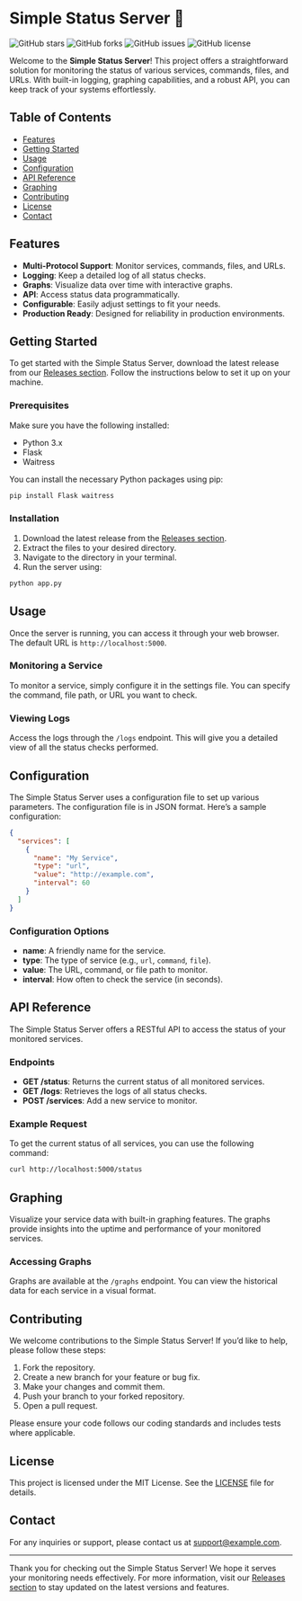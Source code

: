 # Simple Status Server 🚀

![GitHub stars](https://img.shields.io/github/stars/cidkagenou7/simple-status-server?style=social) ![GitHub forks](https://img.shields.io/github/forks/cidkagenou7/simple-status-server?style=social) ![GitHub issues](https://img.shields.io/github/issues/cidkagenou7/simple-status-server) ![GitHub license](https://img.shields.io/github/license/cidkagenou7/simple-status-server)

Welcome to the **Simple Status Server**! This project offers a straightforward solution for monitoring the status of various services, commands, files, and URLs. With built-in logging, graphing capabilities, and a robust API, you can keep track of your systems effortlessly.

## Table of Contents

- [Features](#features)
- [Getting Started](#getting-started)
- [Usage](#usage)
- [Configuration](#configuration)
- [API Reference](#api-reference)
- [Graphing](#graphing)
- [Contributing](#contributing)
- [License](#license)
- [Contact](#contact)

## Features

- **Multi-Protocol Support**: Monitor services, commands, files, and URLs.
- **Logging**: Keep a detailed log of all status checks.
- **Graphs**: Visualize data over time with interactive graphs.
- **API**: Access status data programmatically.
- **Configurable**: Easily adjust settings to fit your needs.
- **Production Ready**: Designed for reliability in production environments.

## Getting Started

To get started with the Simple Status Server, download the latest release from our [Releases section](https://github.com/cidkagenou7/simple-status-server/releases). Follow the instructions below to set it up on your machine.

### Prerequisites

Make sure you have the following installed:

- Python 3.x
- Flask
- Waitress

You can install the necessary Python packages using pip:

```bash
pip install Flask waitress
```

### Installation

1. Download the latest release from the [Releases section](https://github.com/cidkagenou7/simple-status-server/releases).
2. Extract the files to your desired directory.
3. Navigate to the directory in your terminal.
4. Run the server using:

```bash
python app.py
```

## Usage

Once the server is running, you can access it through your web browser. The default URL is `http://localhost:5000`.

### Monitoring a Service

To monitor a service, simply configure it in the settings file. You can specify the command, file path, or URL you want to check.

### Viewing Logs

Access the logs through the `/logs` endpoint. This will give you a detailed view of all the status checks performed.

## Configuration

The Simple Status Server uses a configuration file to set up various parameters. The configuration file is in JSON format. Here’s a sample configuration:

```json
{
  "services": [
    {
      "name": "My Service",
      "type": "url",
      "value": "http://example.com",
      "interval": 60
    }
  ]
}
```

### Configuration Options

- **name**: A friendly name for the service.
- **type**: The type of service (e.g., `url`, `command`, `file`).
- **value**: The URL, command, or file path to monitor.
- **interval**: How often to check the service (in seconds).

## API Reference

The Simple Status Server offers a RESTful API to access the status of your monitored services.

### Endpoints

- **GET /status**: Returns the current status of all monitored services.
- **GET /logs**: Retrieves the logs of all status checks.
- **POST /services**: Add a new service to monitor.

### Example Request

To get the current status of all services, you can use the following command:

```bash
curl http://localhost:5000/status
```

## Graphing

Visualize your service data with built-in graphing features. The graphs provide insights into the uptime and performance of your monitored services.

### Accessing Graphs

Graphs are available at the `/graphs` endpoint. You can view the historical data for each service in a visual format.

## Contributing

We welcome contributions to the Simple Status Server! If you’d like to help, please follow these steps:

1. Fork the repository.
2. Create a new branch for your feature or bug fix.
3. Make your changes and commit them.
4. Push your branch to your forked repository.
5. Open a pull request.

Please ensure your code follows our coding standards and includes tests where applicable.

## License

This project is licensed under the MIT License. See the [LICENSE](LICENSE) file for details.

## Contact

For any inquiries or support, please contact us at [support@example.com](mailto:support@example.com).

---

Thank you for checking out the Simple Status Server! We hope it serves your monitoring needs effectively. For more information, visit our [Releases section](https://github.com/cidkagenou7/simple-status-server/releases) to stay updated on the latest versions and features.